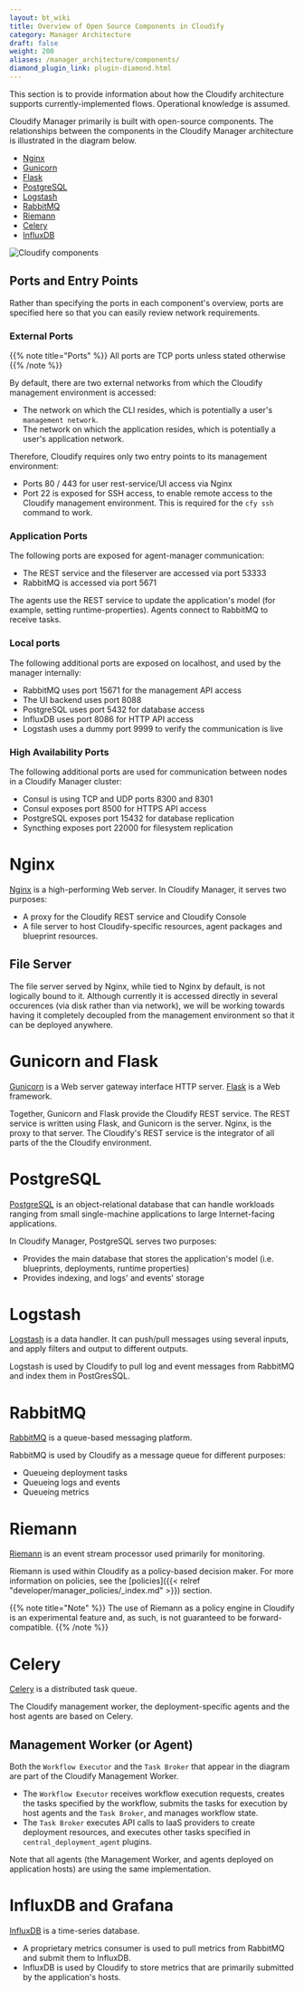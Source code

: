 ```yaml
---
layout: bt_wiki
title: Overview of Open Source Components in Cloudify
category: Manager Architecture
draft: false
weight: 200
aliases: /manager_architecture/components/
diamond_plugin_link: plugin-diamond.html
---
```


This section is to provide information about how the Cloudify architecture supports currently-implemented flows. Operational knowledge is assumed.


Cloudify Manager primarily is built with open-source components. The relationships between the components in the Cloudify Manager architecture is illustrated in the diagram below.

* [Nginx](#nginx)
* [Gunicorn](#gunicorn-and-flask)
* [Flask](#gunicorn-and-flask)
* [PostgreSQL](#postgresql)
* [Logstash](#logstash)
* [RabbitMQ](#rabbitmq)
* [Riemann](#riemann)
* [Celery](#celery)
* [InfluxDB](#influxdb-and-grafana)

![Cloudify components]( /images/architecture/cloudify_advanced_architecture.png )

## Ports and Entry Points

Rather than specifying the ports in each component's overview, ports are specified here so that you can easily review network requirements.

### External Ports

{{% note title="Ports" %}}
All ports are TCP ports unless stated otherwise
{{% /note %}}

By default, there are two external networks from which the Cloudify management environment is accessed:

* The network on which the CLI resides, which is potentially a user's `management network`.
* The network on which the application resides, which is potentially a user's application network.

Therefore, Cloudify requires only two entry points to its management environment:

* Ports 80 / 443 for user rest-service/UI access via Nginx
* Port 22 is exposed for SSH access, to enable remote access to the Cloudify management environment.
  This is required for the `cfy ssh` command to work.


### Application Ports

The following ports are exposed for agent-manager communication:
* The REST service and the fileserver are accessed via port 53333
* RabbitMQ is accessed via port 5671

The agents use the REST service to update the application's model (for example, setting runtime-properties).
Agents connect to RabbitMQ to receive tasks.


### Local ports

The following additional ports are exposed on localhost, and used by the manager internally:
* RabbitMQ uses port 15671 for the management API access
* The UI backend uses port 8088
* PostgreSQL uses port 5432 for database access
* InfluxDB uses port 8086 for HTTP API access
* Logstash uses a dummy port 9999 to verify the communication is live


### High Availability Ports

The following additional ports are used for communication between nodes in a Cloudify Manager cluster:
* Consul is using TCP and UDP ports 8300 and 8301
* Consul exposes port 8500 for HTTPS API access
* PostgreSQL exposes port 15432 for database replication
* Syncthing exposes port 22000 for filesystem replication

# Nginx

[Nginx](http://nginx.com/) is a high-performing Web server. In Cloudify Manager, it serves two purposes:

* A proxy for the Cloudify REST service and Cloudify Console
* A file server to host Cloudify-specific resources, agent packages and blueprint resources.

## File Server

The file server served by Nginx, while tied to Nginx by default, is not logically bound to it. Although currently it is accessed directly in several occurences (via disk rather than via network), we will be working towards having it completely decoupled from the management environment so that it can be deployed anywhere.

# Gunicorn and Flask

[Gunicorn](http://gunicorn.org/) is a Web server gateway interface HTTP server. [Flask](http://flask.pocoo.org/) is a Web framework.

Together, Gunicorn and Flask provide the Cloudify REST service. The REST service is written using Flask, and Gunicorn is the server. Nginx, is the proxy to that server.
The Cloudify's REST service is the integrator of all parts of the the Cloudify environment.

# PostgreSQL

[PostgreSQL](https://www.postgresql.org/) is an object-relational database that can handle workloads ranging from small single-machine applications to large Internet-facing applications.

In Cloudify Manager, PostgreSQL serves two purposes:

* Provides the main database that stores the application's model (i.e. blueprints, deployments, runtime properties)
* Provides indexing, and logs' and events' storage

# Logstash

[Logstash](https://www.elastic.co/products/logstash) is a data handler. It can push/pull messages using several inputs, and apply filters and output to different outputs.

Logstash is used by Cloudify to pull log and event messages from RabbitMQ and index them in PostGresSQL.

# RabbitMQ

[RabbitMQ](http://www.rabbitmq.com/) is a queue-based messaging platform.

RabbitMQ is used by Cloudify as a message queue for different purposes:

* Queueing deployment tasks
* Queueing logs and events
* Queueing metrics

# Riemann

[Riemann](http://riemann.io/) is an event stream processor used primarily for monitoring.

Riemann is used within Cloudify as a policy-based decision maker. For more information on policies, see the [policies]({{< relref "developer/manager_policies/_index.md" >}}) section.

{{% note title="Note" %}}
The use of Riemann as a policy engine in Cloudify is an experimental feature and, as such, is not guaranteed to be forward-compatible.
{{% /note %}}

# Celery

[Celery](http://www.celeryproject.org/) is a distributed task queue.

The Cloudify management worker, the deployment-specific agents and the host agents are based on Celery.


## Management Worker (or Agent)

Both the `Workflow Executor` and the `Task Broker` that appear in the diagram are part of the Cloudify Management Worker.

* The `Workflow Executor` receives workflow execution requests, creates the tasks specified by the workflow, submits the tasks for execution by host agents and the `Task Broker`, and manages workflow state.
* The `Task Broker` executes API calls to IaaS providers to create deployment resources, and executes other tasks specified in `central_deployment_agent` plugins.

Note that all agents (the Management Worker, and agents deployed on application hosts) are using the same implementation.


# InfluxDB and Grafana

[InfluxDB](http://influxdb.com/) is a time-series database.

* A proprietary metrics consumer is used to pull metrics from RabbitMQ and submit them to InfluxDB.
* InfluxDB is used by Cloudify to store metrics that are primarily submitted by the application's hosts.
